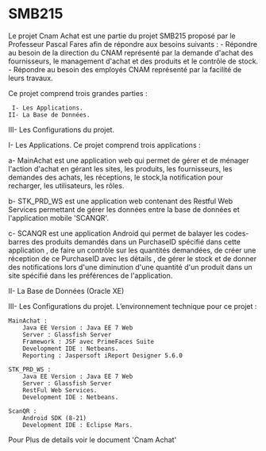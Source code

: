 # SMB215
Le projet Cnam Achat est une partie du projet SMB215 proposé par le Professeur Pascal Fares afin de répondre aux besoins suivants :
	- Répondre au besoin de la direction du CNAM représenté par la demande d'achat des fournisseurs, le management d'achat et des produits et le contrôle de stock.
	- Répondre au besoin des employés CNAM représenté par la facilité de leurs travaux.

Ce projet comprend trois grandes parties :

     I- Les Applications.
    II- La Base de Données.
   III- Les Configurations du projet.

I- Les Applications.
Ce projet comprend trois applications :

a- MainAchat est une application web qui permet de gérer et de ménager l'action d'achat en gérant les sites, les produits, les fournisseurs, les demandes des achats, les réceptions, le stock,la notification pour recharger, les utilisateurs, les rôles.

b- STK_PRD_WS est une application web contenant des Restful Web Services permettant de gérer les données entre la base de données et l'application mobile 'SCANQR'. 

c- SCANQR est une application Android qui permet de balayer les codes-barres des produits demandés dans un PurchaseID spécifié dans cette application , de faire un contrôle sur les quantités demandées, de créer une réception de ce PurchaseID avec les détails , de gérer le stock et de donner des notifications lors d'une diminution d'une quantité d'un produit dans un site spécifié dans les préférences de l'application. 

II- La Base de Données (Oracle XE)

III- Les Configurations du projet.
L’environnement technique pour ce projet :

 	MainAchat : 
 		Java EE Version : Java EE 7 Web
		Server : Glassfish Server
		Framework : JSF avec PrimeFaces Suite
		Development IDE : Netbeans.
		Reporting : Jaspersoft iReport Designer 5.6.0

	STK_PRD_WS :
		Java EE Version : Java EE 7 Web
		Server : Glassfish Server
		RestFul Web Services. 
		Development IDE : Netbeans.

	ScanQR :
		Android SDK (8-21)
		Development IDE : Eclipse Mars.



Pour Plus de details voir le document 'Cnam Achat'
